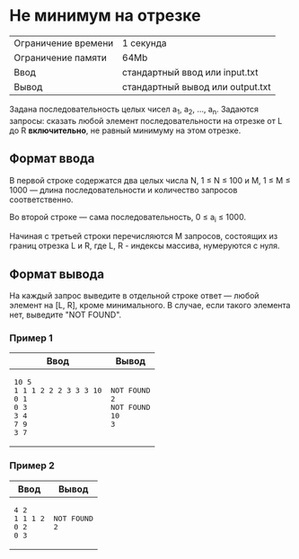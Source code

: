    <div class="header">
      <h1 class="title">Не минимум на отрезке</h1>
      <table>
         <tbody><tr class="time-limit">
            <td class="property-title">Ограничение времени</td>
            <td>1&nbsp;секунда</td>
         </tr>
         <tr class="memory-limit">
            <td class="property-title">Ограничение памяти</td>
            <td>64Mb</td>
         </tr>
         <tr class="input-file">
            <td class="property-title">Ввод</td>
            <td colspan="1">стандартный ввод или input.txt</td>
         </tr>
         <tr class="output-file">
            <td class="property-title">Вывод</td>
            <td colspan="1">стандартный вывод или output.txt</td>
         </tr>
      </tbody></table>
   </div>

   <div class="legend"><span style="">
         <p>Задана последовательность целых чисел <span class="tex-math-text">a<sub>1</sub>, a<sub>2</sub>, …, a<sub>n</sub></span>. Задаются запросы: сказать любой элемент последовательности на отрезке от <span class="tex-math-text">L</span> до <span class="tex-math-text">R</span> <span style="font-weight:bold;">включительно</span>, не равный минимуму на этом отрезке. 
         </p></span></div>
   <h2>Формат ввода</h2>
   <div class="input-specification"><span style="">
         <p>В первой строке содержатся два целых числа <span class="tex-math-text">N, 1 ≤ N ≤ 100</span> и <span class="tex-math-text">M, 1 ≤ M ≤ 1000</span>&nbsp;— длина последовательности и количество запросов соответственно.
         </p></span><p>Во второй строке&nbsp;— сама последовательность, <span class="tex-math-text">0 ≤ a<sub>i</sub> ≤ 1000</span>.
      </p>
      <p>Начиная с третьей строки перечисляются <span class="tex-math-text">M</span> запросов, состоящих из границ отрезка <span class="tex-math-text">L</span> и <span class="tex-math-text">R</span>, где <span class="tex-math-text">L, R</span> - индексы массива, нумеруются с нуля.
      </p>
   </div>
   <h2>Формат вывода</h2>
   <div class="output-specification"><span style="">
         <p>На каждый запрос выведите в отдельной строке ответ&nbsp;— любой элемент на <span class="tex-math-text">[L, R]</span>, кроме минимального. В случае, если такого элемента нет, выведите "NOT FOUND".
         </p></span></div>
   <h3>Пример 1</h3>
   <table class="sample-tests">
      <thead>
         <tr>
            <th>Ввод</th>
            <th>Вывод</th>
         </tr>
      </thead>
      <tbody>
         <tr>
            <td><pre>10 5
1 1 1 2 2 2 3 3 3 10
0 1
0 3
3 4
7 9
3 7
</pre></td>
            <td><pre>NOT FOUND
2
NOT FOUND
10
3
</pre></td>
         </tr>
      </tbody>
   </table>
   <h3>Пример 2</h3>
   <table class="sample-tests">
      <thead>
         <tr>
            <th>Ввод</th>
            <th>Вывод</th>
         </tr>
      </thead>
      <tbody>
         <tr>
            <td><pre>4 2
1 1 1 2
0 2
0 3
</pre></td>
            <td><pre>NOT FOUND
2
</pre></td>
         </tr>
      </tbody>
   </table>